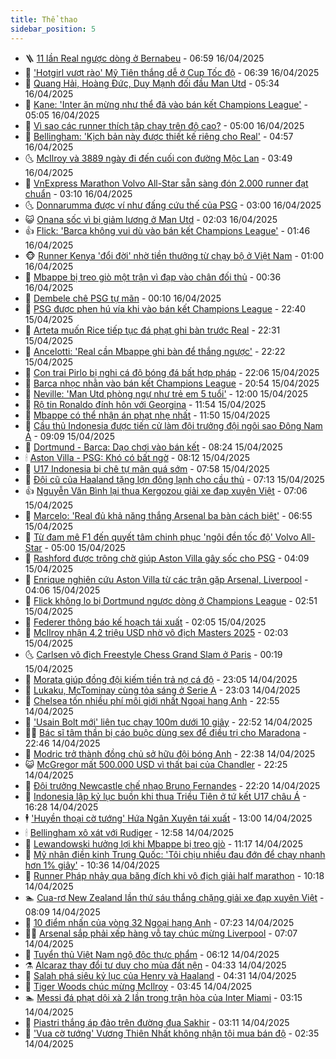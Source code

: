 ```yaml
---
title: Thể thao
sidebar_position: 5
---
```


<!-- vnexpress-the-thao:START -->
- 🪜 [11 lần Real ngược dòng ở Bernabeu](https://vnexpress.net/11-lan-real-nguoc-dong-o-bernabeu-4874652.html) - 06:59 16/04/2025
- 🦩 [&#39;Hotgirl vượt rào&#39; Mỹ Tiên thắng dễ ở Cup Tốc độ](https://vnexpress.net/hotgirl-vuot-rao-my-tien-thang-de-o-cup-toc-do-4874749.html) - 06:39 16/04/2025
- 🧰 [Quang Hải, Hoàng Đức, Duy Mạnh đối đầu Man Utd](https://vnexpress.net/quang-hai-hoang-duc-duy-manh-doi-dau-man-utd-4874735.html) - 05:34 16/04/2025
- 🤗 [Kane: &#39;Inter ăn mừng như thể đã vào bán kết Champions League&#39;](https://vnexpress.net/kane-inter-an-mung-nhu-the-da-vao-ban-ket-champions-league-4874698.html) - 05:05 16/04/2025
- 🥳 [Vì sao các runner thích tập chạy trên độ cao?](https://vnexpress.net/vi-sao-cac-runner-thich-tap-chay-tren-do-cao-4874725.html) - 05:00 16/04/2025
- 🦣 [Bellingham: &#39;Kịch bản này được thiết kế riêng cho Real&#39;](https://vnexpress.net/bellingham-kich-ban-nay-duoc-thiet-ke-rieng-cho-real-4874502.html) - 04:57 16/04/2025
- 🌜 [McIlroy và 3889 ngày đi đến cuối con đường Mộc Lan](https://vnexpress.net/mcilroy-va-3889-ngay-di-den-cuoi-con-duong-moc-lan-4874498.html) - 03:49 16/04/2025
- 🫶 [VnExpress Marathon Volvo All-Star sẵn sàng đón 2.000 runner đạt chuẩn](https://vnexpress.net/vnexpress-marathon-volvo-all-star-san-sang-don-2-000-runner-dat-chuan-4874168.html) - 03:10 16/04/2025
- 🌜 [Donnarumma được ví như đấng cứu thế của PSG](https://vnexpress.net/donnarumma-duoc-vi-nhu-dang-cuu-the-cua-psg-4874607.html) - 03:00 16/04/2025
- 😺 [Onana sốc vì bị giảm lương ở Man Utd](https://vnexpress.net/onana-soc-vi-bi-giam-luong-o-man-utd-4874549.html) - 02:03 16/04/2025
- 👍 [Flick: &#39;Barca không vui dù vào bán kết Champions League&#39;](https://vnexpress.net/flick-barca-khong-vui-du-vao-ban-ket-champions-league-4874561.html) - 01:46 16/04/2025
- 🐵 [Runner Kenya &#39;đổi đời&#39; nhờ tiền thưởng từ chạy bộ ở Việt Nam](https://vnexpress.net/runner-kenya-doi-doi-nho-tien-thuong-tu-chay-bo-o-viet-nam-4873616.html) - 01:00 16/04/2025
- 💫 [Mbappe bị treo giò một trận vì đạp vào chân đối thủ](https://vnexpress.net/mbappe-bi-treo-gio-mot-tran-vi-dap-vao-chan-doi-thu-4874510.html) - 00:36 16/04/2025
- 🦆 [Dembele chê PSG tự mãn](https://vnexpress.net/dembele-che-psg-tu-man-4874513.html) - 00:10 16/04/2025
- 🙉 [PSG được phen hú vía khi vào bán kết Champions League](https://vnexpress.net/psg-duoc-phen-hu-via-khi-vao-ban-ket-champions-league-4874507.html) - 22:40 15/04/2025
- 📝 [Arteta muốn Rice tiếp tục đá phạt ghi bàn trước Real](https://vnexpress.net/arteta-muon-rice-tiep-tuc-da-phat-ghi-ban-truoc-real-4874503.html) - 22:31 15/04/2025
- 💯 [Ancelotti: &#39;Real cần Mbappe ghi bàn để thắng ngược&#39;](https://vnexpress.net/ancelotti-real-can-mbappe-ghi-ban-de-thang-nguoc-4874505.html) - 22:22 15/04/2025
- 🌈 [Con trai Pirlo bị nghi cá độ bóng đá bất hợp pháp](https://vnexpress.net/con-trai-pirlo-bi-nghi-ca-do-bong-da-bat-hop-phap-4874456.html) - 22:06 15/04/2025
- 🦩 [Barca nhọc nhằn vào bán kết Champions League](https://vnexpress.net/barca-nhoc-nhan-vao-ban-ket-champions-league-4874500.html) - 20:54 15/04/2025
- 🐲 [Neville: &#39;Man Utd phòng ngự như trẻ em 5 tuổi&#39;](https://vnexpress.net/neville-man-utd-phong-ngu-nhu-tre-em-5-tuoi-4874443.html) - 12:00 15/04/2025
- 🌁 [Rộ tin Ronaldo đính hôn với Georgina](https://vnexpress.net/ro-tin-ronaldo-dinh-hon-voi-georgina-4874429.html) - 11:54 15/04/2025
- 💯 [Mbappe có thể nhận án phạt nhẹ nhất](https://vnexpress.net/mbappe-co-the-nhan-an-phat-nhe-nhat-4874438.html) - 11:50 15/04/2025
- 🌝 [Cầu thủ Indonesia được tiến cử làm đội trưởng đội ngôi sao Đông Nam Á](https://vnexpress.net/cau-thu-indonesia-duoc-tien-cu-lam-doi-truong-doi-ngoi-sao-dong-nam-a-4874372.html) - 09:09 15/04/2025
- 🤖 [Dortmund - Barca: Dạo chơi vào bán kết](https://vnexpress.net/dortmund-barca-dao-choi-vao-ban-ket-4874186.html) - 08:24 15/04/2025
- 🕯 [Aston Villa - PSG: Khó có bất ngờ](https://vnexpress.net/aston-villa-psg-kho-co-bat-ngo-4874008.html) - 08:12 15/04/2025
- 🧰 [U17 Indonesia bị chê tự mãn quá sớm](https://vnexpress.net/u17-indonesia-bi-che-tu-man-qua-som-4874317.html) - 07:58 15/04/2025
- 🥳 [Đội cũ của Haaland tặng lợn đông lạnh cho cầu thủ](https://vnexpress.net/doi-cu-cua-haaland-tang-lon-dong-lanh-cho-cau-thu-4874154.html) - 07:13 15/04/2025
- 👍 [Nguyễn Văn Bình lại thua Kergozou giải xe đạp xuyên Việt](https://vnexpress.net/nguyen-van-binh-lai-thua-kergozou-giai-xe-dap-xuyen-viet-4874276.html) - 07:06 15/04/2025
- 💪 [Marcelo: &#39;Real đủ khả năng thắng Arsenal ba bàn cách biệt&#39;](https://vnexpress.net/marcelo-real-du-kha-nang-thang-arsenal-ba-ban-cach-biet-4874204.html) - 06:55 15/04/2025
- 👹 [Từ đam mê F1 đến quyết tâm chinh phục &#39;ngôi đền tốc độ&#39; Volvo All-Star](https://vnexpress.net/tu-dam-me-f1-den-quyet-tam-chinh-phuc-ngoi-den-toc-do-volvo-all-star-4873624.html) - 05:00 15/04/2025
- 🧰 [Rashford được trông chờ giúp Aston Villa gây sốc cho PSG](https://vnexpress.net/rashford-duoc-trong-cho-giup-aston-villa-gay-soc-cho-psg-4874184.html) - 04:09 15/04/2025
- 🚀 [Enrique nghiên cứu Aston Villa từ các trận gặp Arsenal, Liverpool](https://vnexpress.net/enrique-nghien-cuu-aston-villa-tu-cac-tran-gap-arsenal-liverpool-4874149.html) - 04:06 15/04/2025
- 🎃 [Flick không lo bị Dortmund ngược dòng ở Champions League](https://vnexpress.net/flick-khong-lo-bi-dortmund-nguoc-dong-o-champions-league-4874112.html) - 02:51 15/04/2025
- 🧰 [Federer thông báo kế hoạch tái xuất](https://vnexpress.net/federer-thong-bao-ke-hoach-tai-xuat-4874103.html) - 02:05 15/04/2025
- 👀 [McIlroy nhận 4,2 triệu USD nhờ vô địch Masters 2025](https://vnexpress.net/mcilroy-nhan-4-2-trieu-usd-nho-vo-dich-masters-2025-4874080.html) - 02:03 15/04/2025
- 🌜 [Carlsen vô địch Freestyle Chess Grand Slam ở Paris](https://vnexpress.net/carlsen-vo-dich-freestyle-chess-grand-slam-o-paris-4874036.html) - 00:19 15/04/2025
- 🫶 [Morata giúp đồng đội kiếm tiền trả nợ cá độ](https://vnexpress.net/morata-giup-dong-doi-kiem-tien-tra-no-ca-do-4874030.html) - 23:05 14/04/2025
- 🦄 [Lukaku, McTominay cùng tỏa sáng ở Serie A](https://vnexpress.net/lukaku-mctominay-cung-toa-sang-o-serie-a-4874031.html) - 23:03 14/04/2025
- 🥳 [Chelsea tốn nhiều phí môi giới nhất Ngoại hạng Anh](https://vnexpress.net/chelsea-ton-nhieu-phi-moi-gioi-nhat-ngoai-hang-anh-4874024.html) - 22:55 14/04/2025
- 🐲 [&#39;Usain Bolt mới&#39; liên tục chạy 100m dưới 10 giây](https://vnexpress.net/usain-bolt-moi-lien-tuc-chay-100m-duoi-10-giay-4873978.html) - 22:52 14/04/2025
- 🧑‍🏫 [Bác sĩ tâm thần bị cáo buộc dùng sex để điều trị cho Maradona](https://vnexpress.net/bac-si-tam-than-bi-cao-buoc-dung-sex-de-dieu-tri-cho-maradona-4874026.html) - 22:46 14/04/2025
- 🤔 [Modric trở thành đồng chủ sở hữu đội bóng Anh](https://vnexpress.net/modric-tro-thanh-dong-chu-so-huu-doi-bong-anh-4874015.html) - 22:38 14/04/2025
- 😺 [McGregor mất 500.000 USD vì thất bại của Chandler](https://vnexpress.net/mcgregor-mat-500-000-usd-vi-that-bai-cua-chandler-4873996.html) - 22:25 14/04/2025
- 💪 [Đội trưởng Newcastle chế nhạo Bruno Fernandes](https://vnexpress.net/doi-truong-newcastle-che-nhao-bruno-fernandes-4874023.html) - 22:20 14/04/2025
- 💼 [Indonesia lập kỷ lục buồn khi thua Triều Tiên ở tứ kết U17 châu Á](https://vnexpress.net/indonesia-lap-ky-luc-buon-khi-thua-trieu-tien-o-tu-ket-u17-chau-a-4874014.html) - 16:28 14/04/2025
- 🕴 [&#39;Huyền thoại cờ tướng&#39; Hứa Ngân Xuyên tái xuất](https://vnexpress.net/huyen-thoai-co-tuong-hua-ngan-xuyen-tai-xuat-4873962.html) - 13:00 14/04/2025
- 🕯 [Bellingham xô xát với Rudiger](https://vnexpress.net/bellingham-xo-xat-voi-rudiger-4873944.html) - 12:58 14/04/2025
- 📝 [Lewandowski hưởng lợi khi Mbappe bị treo giò](https://vnexpress.net/lewandowski-huong-loi-khi-mbappe-bi-treo-gio-4873922.html) - 11:17 14/04/2025
- 🧐 [Mỹ nhân điền kinh Trung Quốc: &#39;Tôi chịu nhiều đau đớn để chạy nhanh hơn 1% giây&#39;](https://vnexpress.net/my-nhan-dien-kinh-trung-quoc-toi-chiu-nhieu-dau-don-de-chay-nhanh-hon-1-giay-4873917.html) - 10:36 14/04/2025
- 🙉 [Runner Pháp nhảy qua băng đích khi vô địch giải half marathon](https://vnexpress.net/runner-phap-nhay-qua-bang-dich-khi-vo-dich-giai-half-marathon-4873894.html) - 10:18 14/04/2025
- 🏊 [Cua-rơ New Zealand lần thứ sáu thắng chặng giải xe đạp xuyên Việt](https://vnexpress.net/cua-ro-new-zealand-lan-thu-sau-thang-chang-giai-xe-dap-xuyen-viet-4873854.html) - 08:09 14/04/2025
- 🌊 [10 điểm nhấn của vòng 32 Ngoại hạng Anh](https://vnexpress.net/10-diem-nhan-cua-vong-32-ngoai-hang-anh-4873752.html) - 07:23 14/04/2025
- 👨‍🏫 [Arsenal sắp phải xếp hàng vỗ tay chúc mừng Liverpool](https://vnexpress.net/arsenal-sap-phai-xep-hang-vo-tay-chuc-mung-liverpool-4873712.html) - 07:07 14/04/2025
- 🥷 [Tuyển thủ Việt Nam ngộ độc thực phẩm](https://vnexpress.net/tuyen-thu-viet-nam-ngo-doc-thuc-pham-4873764.html) - 06:12 14/04/2025
- ⚗️ [Alcaraz thay đổi tư duy cho mùa đất nện](https://vnexpress.net/alcaraz-thay-doi-tu-duy-cho-mua-dat-nen-4873649.html) - 04:33 14/04/2025
- 🌮 [Salah phá siêu kỷ lục của Henry và Haaland](https://vnexpress.net/salah-pha-sieu-ky-luc-cua-henry-va-haaland-4873669.html) - 04:31 14/04/2025
- 🤩 [Tiger Woods chúc mừng McIlroy](https://vnexpress.net/tiger-woods-chuc-mung-mcilroy-4873683.html) - 03:45 14/04/2025
- 🏊 [Messi đá phạt dội xà 2 lần trong trận hòa của Inter Miami](https://vnexpress.net/messi-da-phat-doi-xa-2-lan-trong-tran-hoa-cua-inter-miami-4873660.html) - 03:15 14/04/2025
- 🐎 [Piastri thắng áp đảo trên đường đua Sakhir](https://vnexpress.net/piastri-thang-ap-dao-tren-duong-dua-sakhir-4873599.html) - 03:11 14/04/2025
- 💫 [&#39;Vua cờ tướng&#39; Vương Thiên Nhất không nhận tội mua bán độ](https://vnexpress.net/vua-co-tuong-vuong-thien-nhat-khong-nhan-toi-mua-ban-do-4873516.html) - 02:35 14/04/2025<!-- vnexpress-the-thao:END -->

